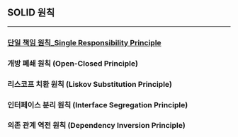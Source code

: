 ## SOLID 원칙
-------------------------------------------------------------
### [단일 책임 원칙_Single Responsibility Principle](https://velog.io/@yunaaa/%EB%8B%A8%EC%9D%BC-%EC%B1%85%EC%9E%84-%EC%9B%90%EC%B9%99Single-Responsibility-Principle)
### 개방 폐쇄 원칙 (Open-Closed Principle)
### 리스코프 치환 원칙 (Liskov Substitution Principle)
### 인터페이스 분리 원칙 (Interface Segregation Principle)
### 의존 관계 역전 원칙 (Dependency Inversion Principle)



